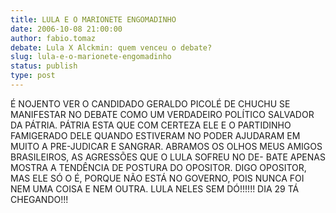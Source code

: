 ```yaml
---
title: LULA E O MARIONETE ENGOMADINHO
date: 2006-10-08 21:00:00
author: fabio.tomaz
debate: Lula X Alckmin: quem venceu o debate?
slug: lula-e-o-marionete-engomadinho
status: publish 
type: post
---
```


É NOJENTO VER O CANDIDADO GERALDO PICOLÉ DE CHUCHU SE MANIFESTAR NO DEBATE COMO UM VERDADEIRO POLÍTICO SALVADOR DA PÁTRIA. PÁTRIA ESTA QUE COM CERTEZA ELE E O PARTIDINHO FAMIGERADO DELE QUANDO ESTIVERAM NO PODER AJUDARAM EM MUITO A PRE-JUDICAR E SANGRAR. ABRAMOS OS OLHOS MEUS AMIGOS BRASILEIROS, AS AGRESSÕES QUE O LULA SOFREU NO DE- BATE APENAS MOSTRA A TENDÊNCIA DE POSTURA DO OPOSITOR. DIGO OPOSITOR, MAS ELE SÓ O É, PORQUE NÃO ESTÁ NO GOVERNO, POIS NUNCA FOI NEM UMA COISA E NEM OUTRA. LULA NELES SEM DÓ!!!!!! DIA 29 TÁ CHEGANDO!!!


